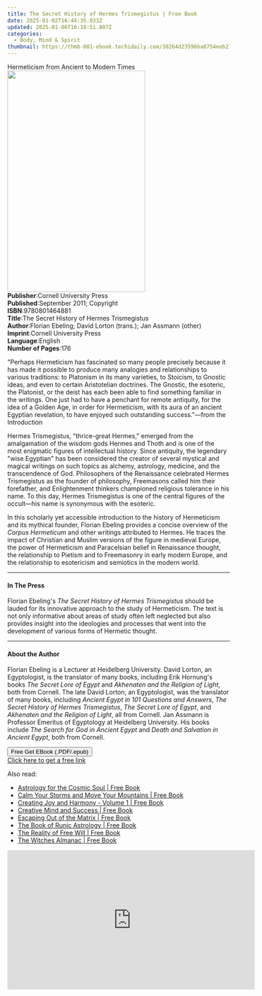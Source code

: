 ```yaml
---
title: The Secret History of Hermes Trismegistus | Free Book
date: 2025-01-02T16:44:35.033Z
updated: 2025-01-06T16:18:51.807Z
categories:
  - Body, Mind & Spirit
thumbnail: https://thmb-001-ebook.techidaily.com/30264d23596ba8754eeb273679322aadfdbb37c812e60420b0e51e5081c63ff8.jpg
---
```

<main id="book-container">
  <div class="flex flex-col">
    <div class="book-brief flex-1 py-6 px-4 sm:p-6 md:py-10 md:px-8">
      <!-- brief-->
      <div class="book-brief-main">
        Hermeticism from Ancient to Modern Times
      </div>
    </div>
    <div
      class="book-meta-info flex-1 grid gap-4 col-start-1 col-end-3 row-start-1 sm:mb-6 sm:grid-cols-4 lg:gap-6 lg:col-start-2 lg:row-end-6 lg:row-span-6 lg:mb-0"
    >
      <div
        class="book-meta-info-left place-content-center mt-4 p-4 text-sm leading-6 col-start-2 col-span-2 dark:text-slate-400"
      >
        <img
          class="w-full h-500 object-cover rounded-lg sm:h-255 sm:col-span-2 lg:col-span-full"
          src="https://img-001-ebook.techidaily.com/4112ca096111b6ca6b8ebf70d6e54b4b5a8e318e195ef40b5035c5b530d2e20a.jpg"
          alt=""
          width="312"
          height="500"
        />
      </div>
      <div
        class="book-meta-info-right mt-2 col-start-1 row-start-2 col-span-3 self-center"
      >
        <!-- meta data  -->
        <div class="flex flex-col px-4 md:px-8">
          <div class="flex-1">
            <strong>Publisher</strong>:<span class="px-2"
              >Cornell University Press</span
            >
          </div>
          <div class="flex-1">
            <strong>Published</strong>:<span class="px-2"
              >September 2011; Copyright</span
            >
          </div>
          <div class="flex-1">
            <strong>ISBN</strong>:<span class="px-2">9780801464881</span>
          </div>
          <div class="flex-1">
            <strong>Title</strong>:<span class="px-2"
              >The Secret History of Hermes Trismegistus</span
            >
          </div>
          <div class="flex-1">
            <strong>Author</strong>:<span class="px-2"
              >Florian Ebeling; David Lorton (trans.); Jan Assmann (other)</span
            >
          </div>
          <div class="flex-1">
            <strong>Imprint</strong>:<span class="px-2"
              >Cornell University Press</span
            >
          </div>
          <div class="flex-1">
            <strong>Language</strong>:<span class="px-2">English</span>
          </div>
          <div class="flex-1">
            <strong>Number of Pages</strong>:<span class="px-2">176</span>
          </div>
        </div>
      </div>
    </div>
    <div class="book-description flex-1 py-6 px-4 sm:p-6 md:py-10 md:px-8">
      <div class="book-description-main">
        <div accordion-content="" id="description">
          <p>
            "Perhaps Hermeticism has fascinated so many people precisely because
            it has made it possible to produce many analogies and relationships
            to various traditions: to Platonism in its many varieties, to
            Stoicism, to Gnostic ideas, and even to certain Aristotelian
            doctrines. The Gnostic, the esoteric, the Platonist, or the deist
            has each been able to find something familiar in the writings. One
            just had to have a penchant for remote antiquity, for the idea of a
            Golden Age, in order for Hermeticism, with its aura of an ancient
            Egyptian revelation, to have enjoyed such outstanding success."—from
            the Introduction
          </p>
          <p>
            Hermes Trismegistus, "thrice-great Hermes," emerged from the
            amalgamation of the wisdom gods Hermes and Thoth and is one of the
            most enigmatic figures of intellectual history. Since antiquity, the
            legendary "wise Egyptian" has been considered the creator of several
            mystical and magical writings on such topics as alchemy, astrology,
            medicine, and the transcendence of God. Philosophers of the
            Renaissance celebrated Hermes Trismegistus as the founder of
            philosophy, Freemasons called him their forefather, and
            Enlightenment thinkers championed religious tolerance in his name.
            To this day, Hermes Trismegistus is one of the central figures of
            the occult—his name is synonymous with the esoteric.
          </p>
          <p>
            In this scholarly yet accessible introduction to the history of
            Hermeticism and its mythical founder, Florian Ebeling provides a
            concise overview of the <i>Corpus Hermeticum</i> and other writings
            attributed to Hermes. He traces the impact of Christian and Muslim
            versions of the figure in medieval Europe, the power of Hermeticism
            and Paracelsian belief in Renaissance thought, the relationship to
            Pietism and to Freemasonry in early modern Europe, and the
            relationship to esotericism and semiotics in the modern world.
          </p>
        </div>
        <div class="accordion-fader"></div>
      </div>
    </div>
    <div class="book-excerpts flex-1 py-6 px-4 sm:p-6 md:py-10 md:px-8">
      <!-- excerpts-->
      <div class="book-excerpts-main">
        <hr />
        <h4 class="placeholder placeholder-heading">
          <span>In The Press</span>
        </h4>
        <p></p>
        <p>
          Florian Ebeling's
          <i>The Secret History of Hermes Trismegistus</i> should be lauded for
          its innovative approach to the study of Hermeticism. The text is not
          only informative about areas of study often left neglected but also
          provides insight into the ideologies and processes that went into the
          development of various forms of Hermetic thought.
        </p>
        <p></p>
      </div>
    </div>
    <div class="book-about-author flex-1 py-6 px-4 sm:p-6 md:py-10 md:px-8">
      <!-- about author-->
      <div class="book-main-author-main">
        <hr />
        <h4 class="placeholder placeholder-heading">
          <span>About the Author</span>
        </h4>
        <p></p>
        <p>
          Florian Ebeling is a Lecturer at Heidelberg University. David Lorton,
          an Egyptologist, is the translator of many books, including Erik
          Hornung's books<i> The Secret Lore of Egypt</i> and
          <i>Akhenaten and the Religion of Light</i>, both from Cornell. The
          late David Lorton, an Egyptologist, was the translator of many books,
          including <i>Ancient Egypt in 101 Questions and Answers</i>,
          <i>The Secret History of Hermes Trismegistus</i>,
          <i>The Secret Lore of Egypt</i>, and<i>
            Akhenaten and the Religion of Light</i
          >, all from Cornell. Jan Assmann is Professor Emeritus of Egyptology
          at Heidelberg University. His books include
          <i>The Search for God in Ancient Egypt</i> and
          <i>Death and Salvation in Ancient Egypt</i>, both from Cornell.
        </p>
        <p></p>
      </div>
    </div>
    <div class="book-free-get flex-1 py-6 px-4 sm:p-6 md:py-10 md:px-8">
      <button
        id="btn-free-get"
        class="bg-blue-500 hover:bg-blue-700 text-white font-bold py-2 px-4 rounded"
      >
        Free Get EBook (.PDF/.epub)
      </button>
      <div id="countdown-display" class="px-2 text-lg mt-2"></div>
      <a
        id="free-link"
        class="hidden bg-blue-500 hover:bg-blue-700 text-white font-bold py-2 px-4 rounded"
        href="https://www.ebooks.com/en-us/book/96387691/the-secret-history-of-hermes-trismegistus/florian-ebeling/"
        target="_blank"
        >Click here to get a free link</a
      >
    </div>
    <script>
      let countdownTime = 0;
      let countdownInterval = null;
      document
        .getElementById('btn-free-get')
        .addEventListener('click', startCountdown);
      function startCountdown() {
        countdownTime = new Date().getTime() + 60000 * 3;
        countdownInterval = setInterval(updateCountdown, 1000);
        document.getElementById('btn-free-get').disabled = true;
        document
          .getElementById('btn-free-get')
          .classList.add('bg-gray-500', 'cursor-not-allowed');
      }
      function updateCountdown() {
        let currentTime = new Date().getTime();
        let timeLeft = countdownTime - currentTime;
        let secondsLeft = Math.floor(timeLeft / 1000);
        document.getElementById('countdown-display').innerHTML =
          `Remaining time: ${secondsLeft} seconds.`;
        if (secondsLeft <= 0) {
          clearInterval(countdownInterval);
          document.getElementById('btn-free-get').classList.add('hidden');
          document.getElementById('free-link').classList.remove('hidden');
          document.getElementById('countdown-display').innerHTML = '';
        }
      }
    </script>
  </div>
</main>

<ins class="adsbygoogle"
      style="display:block"
      data-ad-client="ca-pub-7571918770474297"
      data-ad-slot="8358498916"
      data-ad-format="auto"
      data-full-width-responsive="true"></ins>
    

<span class="atpl-alsoreadstyle">Also read:</span>
<div><ul>
<li><a href="https://novels-ebooks.techidaily.com/210723311-9780760377130-astrology-for-the-cosmic-soul/"><u>Astrology for the Cosmic Soul | Free Book</u></a></li>
<li><a href="https://novels-ebooks.techidaily.com/210724576-9798885057325-calm-your-storms-and-move-your-mountains/"><u>Calm Your Storms and Move Your Mountains | Free Book</u></a></li>
<li><a href="https://novels-ebooks.techidaily.com/210723652-9781733032933-creating-joy-and-harmony-volume-1/"><u>Creating Joy and Harmony - Volume 1 | Free Book</u></a></li>
<li><a href="https://novels-ebooks.techidaily.com/210723464-9780486851600-creative-mind-and-success/"><u>Creative Mind and Success | Free Book</u></a></li>
<li><a href="https://novels-ebooks.techidaily.com/210723569-9781662480256-escaping-out-of-the-matrix/"><u>Escaping Out of the Matrix | Free Book</u></a></li>
<li><a href="https://novels-ebooks.techidaily.com/210723178-9781788179478-the-book-of-runic-astrology/"><u>The Book of Runic Astrology | Free Book</u></a></li>
<li><a href="https://novels-ebooks.techidaily.com/210723605-9798987406816-the-reality-of-free-will/"><u>The Reality of Free Will | Free Book</u></a></li>
<li><a href="https://novels-ebooks.techidaily.com/210723312-9781578598144-the-witches-almanac/"><u>The Witches Almanac | Free Book</u></a></li>
</ul></div>

<!-- affiliate ads begin -->
<iframe width="560" height="315" src="https://www.youtube.com/embed/15Ju8Cb4UZ8?si=5wdiQXdz1BOxIkDH" title="YouTube video player" frameborder="0" allow="accelerometer; autoplay; clipboard-write; encrypted-media; gyroscope; picture-in-picture; web-share" referrerpolicy="strict-origin-when-cross-origin" allowfullscreen></iframe>
<!-- affiliate ads end -->

